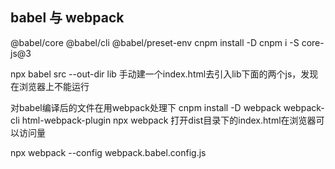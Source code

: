 ## babel 与 webpack

@babel/core @babel/cli @babel/preset-env
cnpm install -D cnpm i -S core-js@3

npx babel src --out-dir lib
手动建一个index.html去引入lib下面的两个js，发现在浏览器上不能运行

对babel编译后的文件在用webpack处理下
cnpm install -D webpack webpack-cli html-webpack-plugin 
npx webpack
打开dist目录下的index.html在浏览器可以访问量

npx webpack --config webpack.babel.config.js
